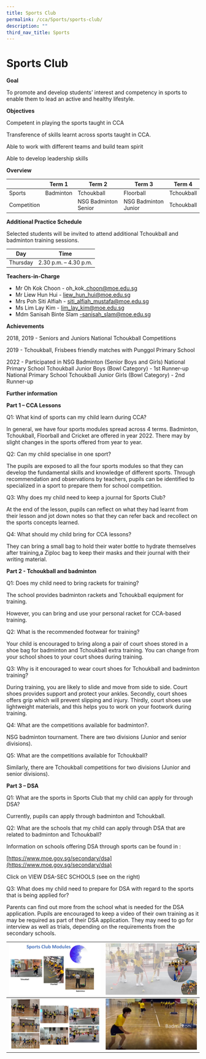```yaml
---
title: Sports Club
permalink: /cca/Sports/sports-club/
description: ""
third_nav_title: Sports
---
```

# Sports Club

**Goal**

To promote and develop students’ interest and competency in sports to enable them to lead an active and healthy lifestyle. 


**Objectives**

Competent in playing the sports taught in CCA

Transference of skills learnt across sports taught in CCA.
 
Able to work with different teams and build team spirit

Able to develop leadership skills


**Overview**



|  | Term 1 | Term 2 | Term 3 | Term 4 |
| -------- | -------- | -------- | -------- | -------- |
|  Sports    | Badminton   | Tchoukball    | Floorball    |  Tchoukball |  
|  Competition  |   | NSG Badminton Senior    |   NSG Badminton Junior   |  Tchoukball |

**Additional Practice Schedule**

Selected students will be invited to attend additional Tchoukball and badminton training sessions.


| Day | Time | 
| -------- | -------- | 
| Thursday    | 2.30 p.m. – 4.30 p.m.     | 



**Teachers-in-Charge**

* Mr Oh Kok Choon  - oh\_kok\_choon@moe.edu.sg
* Mr Liew Hun Hui  - liew_hun_hui@moe.edu.sg
* Mrs Poh Siti Alfiah  -  siti_alfiah_mustafa@moe.edu.sg
* Ms Lim Lay Kim  - lim_lay_kim@moe.edu.sg
* Mdm Sanisah Binte Slam  -sanisah_slam@moe.edu.sg



**Achievements**

2018, 2019  -  Seniors and Juniors National Tchoukball Competitions

2019  -  Tchoukball, Frisbees friendly matches with Punggol Primary School

2022  -     Participated in NSG Badminton (Senior Boys and Girls)
								 National Primary School Tchoukball Junior Boys (Bowl Category) - 1st Runner-up
								 National Primary School Tchoukball Junior Girls (Bowl Category) - 2nd Runner-up
								 
								 
**Further information**

**Part 1 – CCA Lessons**

Q1: What kind of sports can my child learn during CCA? 

In general, we have four sports modules spread across 4 terms.  Badminton, Tchoukball, Floorball and Cricket are offered in year 2022. There may by slight changes in the sports offered from year to year. 

Q2: Can my child specialise in one sport? 

The pupils are exposed to all the four sports modules so that they can develop the fundamental skills and knowledge of different sports. Through recommendation and observations by teachers, pupils can be identified to specialized in a sport to prepare them for school competition. 

Q3: Why does my child need to keep a journal for Sports Club?

At the end of the lesson, pupils can reflect on what they had learnt from their lesson and jot down notes so that they can refer back and recollect on the sports concepts learned.

Q4: What should my child bring for CCA lessons?

They can bring a small bag to hold their water bottle to hydrate themselves after training,a Ziploc bag to keep their masks and their journal with their writing material.

   

**Part 2 - Tchoukball and badminton**

Q1: Does my child need to bring rackets for training?

The school provides badminton rackets and Tchoukball equipment for training.

However, you can bring and use your personal racket for CCA-based training. 

Q2: What is the recommended footwear for training?

Your child is encouraged to bring along a pair of court shoes stored in a shoe bag for badminton and Tchoukball extra training. You can change from your school shoes to your court shoes during training.

Q3: Why is it encouraged to wear court shoes for Tchoukball and badminton training?

During training, you are likely to slide and move from side to side. 
Court shoes provides support and protect your ankles. 
Secondly, court shoes offers grip which will prevent slipping and injury. 
Thirdly, court shoes use lightweight materials, and this helps you to work on your footwork during training. 

Q4: What are the competitions available for badminton?.

NSG badminton tournament. There are two divisions (Junior and senior divisions).

Q5: What are the competitions available for Tchoukball?

Similarly, there are Tchoukball competitions for two divisions (Junior and senior divisions).

 
**Part 3 – DSA**

Q1: What are the sports in Sports Club that my child can apply for through DSA?

Currently, pupils can apply through badminton and Tchoukball.

Q2: What are the schools that my child can apply through DSA that are related to badminton and Tchoukball?

Information on schools offering DSA through sports can be found in :

[https://www.moe.gov.sg/secondary/dsa](https://www.moe.gov.sg/secondary/dsa)

Click on VIEW DSA-SEC SCHOOLS (see on the right)

Q3: What does my child need to prepare for DSA with regard to the sports that is being applied for?

Parents can find out more from the school what is needed for the DSA application. Pupils are encouraged to keep a video of their own training as it may be required as part of their DSA application. They may need to go for interview as well as trials, depending on the requirements from the secondary schools.



| ![](/images/CCA/Slide15.jpg) | ![](/images/CCA/Slide16.jpg) | 
| -------- | -------- | 
| ![](/images/CCA/Slide17.jpg)    | ![](/images/CCA/Slide18.jpg)     |